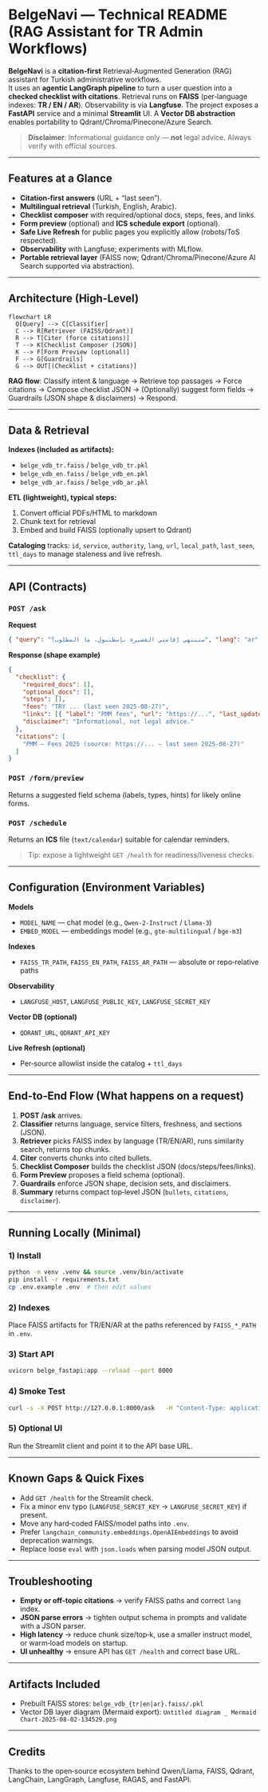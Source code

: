 # BelgeNavi — Technical README (RAG Assistant for TR Admin Workflows)

**BelgeNavi** is a **citation‑first** Retrieval‑Augmented Generation (RAG) assistant for Turkish administrative workflows.  
It uses an **agentic LangGraph pipeline** to turn a user question into a **checked checklist with citations**. Retrieval runs on **FAISS** (per‑language indexes: **TR / EN / AR**). Observability is via **Langfuse**. The project exposes a **FastAPI** service and a minimal **Streamlit** UI. A **Vector DB abstraction** enables portability to Qdrant/Chroma/Pinecone/Azure Search.

> **Disclaimer**: Informational guidance only — **not** legal advice. Always verify with official sources.

---

## Features at a Glance
- **Citation‑first answers** (URL + “last seen”).  
- **Multilingual retrieval** (Turkish, English, Arabic).  
- **Checklist composer** with required/optional docs, steps, fees, and links.  
- **Form preview** (optional) and **ICS schedule export** (optional).  
- **Safe Live Refresh** for public pages you explicitly allow (robots/ToS respected).  
- **Observability** with Langfuse; experiments with MLflow.  
- **Portable retrieval layer** (FAISS now; Qdrant/Chroma/Pinecone/Azure AI Search supported via abstraction).

---

## Architecture (High‑Level)

```mermaid
flowchart LR
  Q[Query] --> C[Classifier]
  C --> R[Retriever (FAISS/Qdrant)]
  R --> T[Citer (force citations)]
  T --> K[Checklist Composer (JSON)]
  K --> F[Form Preview (optional)]
  F --> G[Guardrails]
  G --> OUT[(Checklist + citations)]
```

**RAG flow**: Classify intent & language → Retrieve top passages → Force citations → Compose checklist JSON → (Optionally) suggest form fields → Guardrails (JSON shape & disclaimers) → Respond.

---

## Data & Retrieval

**Indexes (included as artifacts):**
- `belge_vdb_tr.faiss` / `belge_vdb_tr.pkl`
- `belge_vdb_en.faiss` / `belge_vdb_en.pkl`
- `belge_vdb_ar.faiss` / `belge_vdb_ar.pkl`

**ETL (lightweight), typical steps:**
1. Convert official PDFs/HTML to markdown  
2. Chunk text for retrieval  
3. Embed and build FAISS (optionally upsert to Qdrant)  

**Cataloging** tracks: `id`, `service`, `authority`, `lang`, `url`, `local_path`, `last_seen`, `ttl_days` to manage staleness and live refresh.

---

## API (Contracts)

### `POST /ask`
**Request**
```json
{ "query": "ستنتهي إقامتي القصيرة بإسطنبول، ما المطلوب؟", "lang": "ar" }
```

**Response (shape example)**
```json
{
  "checklist": {
    "required_docs": [],
    "optional_docs": [],
    "steps": [],
    "fees": "TRY ... (last seen 2025-08-27)",
    "links": [{ "label": "PMM fees", "url": "https://...", "last_updated": "2025-08-27" }],
    "disclaimer": "Informational, not legal advice."
  },
  "citations": [
    "PMM — Fees 2025 (source: https://... — last seen 2025-08-27)"
  ]
}
```

### `POST /form/preview`
Returns a suggested field schema (labels, types, hints) for likely online forms.

### `POST /schedule`
Returns an **ICS** file (`text/calendar`) suitable for calendar reminders.

> Tip: expose a lightweight `GET /health` for readiness/liveness checks.

---

## Configuration (Environment Variables)

**Models**
- `MODEL_NAME` — chat model (e.g., `Qwen-2-Instruct` / `Llama-3`)
- `EMBED_MODEL` — embeddings model (e.g., `gte-multilingual` / `bge-m3`)

**Indexes**
- `FAISS_TR_PATH`, `FAISS_EN_PATH`, `FAISS_AR_PATH` — absolute or repo‑relative paths

**Observability**
- `LANGFUSE_HOST`, `LANGFUSE_PUBLIC_KEY`, `LANGFUSE_SECRET_KEY`

**Vector DB (optional)**
- `QDRANT_URL`, `QDRANT_API_KEY`

**Live Refresh (optional)**
- Per‑source allowlist inside the catalog + `ttl_days`

---

## End‑to‑End Flow (What happens on a request)

1. **POST /ask** arrives.  
2. **Classifier** returns language, service filters, freshness, and sections (JSON).  
3. **Retriever** picks FAISS index by language (TR/EN/AR), runs similarity search, returns top chunks.  
4. **Citer** converts chunks into cited bullets.  
5. **Checklist Composer** builds the checklist JSON (docs/steps/fees/links).  
6. **Form Preview** proposes a field schema (optional).  
7. **Guardrails** enforce JSON shape, decision sets, and disclaimers.  
8. **Summary** returns compact top‑level JSON (`bullets`, `citations`, `disclaimer`).

---

## Running Locally (Minimal)

### 1) Install
```bash
python -m venv .venv && source .venv/bin/activate
pip install -r requirements.txt
cp .env.example .env  # then edit values
```

### 2) Indexes
Place FAISS artifacts for TR/EN/AR at the paths referenced by `FAISS_*_PATH` in `.env`.

### 3) Start API
```bash
uvicorn belge_fastapi:app --reload --port 8000
```

### 4) Smoke Test
```bash
curl -s -X POST http://127.0.0.1:8000/ask   -H "Content-Type: application/json"   -d '{"query":"ستنتهي إقامتي القصيرة بإسطنبول، ما المطلوب؟","lang":"ar"}'
```

### 5) Optional UI
Run the Streamlit client and point it to the API base URL.

---

## Known Gaps & Quick Fixes
- Add `GET /health` for the Streamlit check.  
- Fix a minor env typo (`LANGFUSE_SERCET_KEY` → `LANGFUSE_SECRET_KEY`) if present.  
- Move any hard‑coded FAISS/model paths into `.env`.  
- Prefer `langchain_community.embeddings.OpenAIEmbeddings` to avoid deprecation warnings.  
- Replace loose `eval` with `json.loads` when parsing model JSON output.

---

## Troubleshooting
- **Empty or off‑topic citations** → verify FAISS paths and correct `lang` index.  
- **JSON parse errors** → tighten output schema in prompts and validate with a JSON parser.  
- **High latency** → reduce chunk size/top‑k, use a smaller instruct model, or warm‑load models on startup.  
- **UI unhealthy** → ensure API has `GET /health` and correct base URL.

---

## Artifacts Included
- Prebuilt FAISS stores: `belge_vdb_{tr|en|ar}.faiss/.pkl`  
- Vector DB layer diagram (Mermaid export): `Untitled diagram _ Mermaid Chart-2025-08-02-134529.png`

---

## Credits
Thanks to the open‑source ecosystem behind Qwen/Llama, FAISS, Qdrant, LangChain, LangGraph, Langfuse, RAGAS, and FastAPI.
